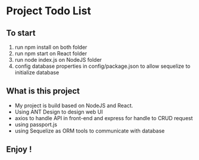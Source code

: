 # Project Todo List
## To start
1. run npm install on both folder
2. run npm start on React folder
3. run node index.js on NodeJS folder
4. config database properties in config/package.json to allow sequelize to initialize database

## What is this project
- My project is build based on NodeJS and React.
- Using ANT Design to design web UI
- axios to handle API in front-end and express for handle to CRUD request
- using passport.js
- using Sequelize as ORM tools to communicate with database

## Enjoy !
